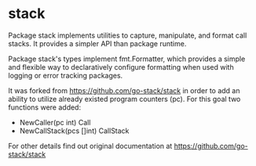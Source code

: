 # stack

Package stack implements utilities to capture, manipulate, and format call
stacks. It provides a simpler API than package runtime.

Package stack's types implement fmt.Formatter, which provides a simple and flexible way to declaratively configure formatting when used with logging or error tracking packages.

It was forked from https://github.com/go-stack/stack in order to add an ability to utilize already existed program counters (pc). 
For this goal two functions were added:
 * NewCaller(pc int) Call
 * NewCallStack(pcs []int) CallStack

For other details find out original documentation at https://github.com/go-stack/stack